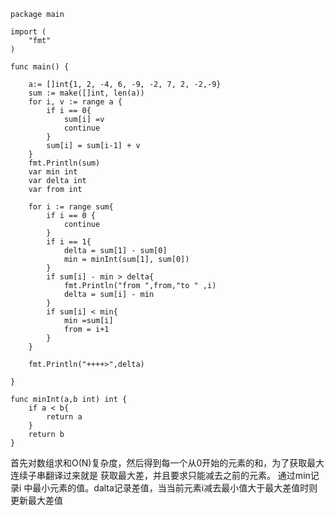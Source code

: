 
```
package main

import (
	"fmt"
)

func main() {

	a:= []int{1, 2, -4, 6, -9, -2, 7, 2, -2,-9}
	sum := make([]int, len(a))
	for i, v := range a {
		if i == 0{
			sum[i] =v
			continue
		}
		sum[i] = sum[i-1] + v
	}
	fmt.Println(sum)
	var min int
	var delta int
	var from int

	for i := range sum{
		if i == 0 {
			continue
		}
		if i == 1{
			delta = sum[1] - sum[0]
			min = minInt(sum[1], sum[0])
		}
		if sum[i] - min > delta{
			fmt.Println("from ",from,"to " ,i)
			delta = sum[i] - min
		}
		if sum[i] < min{
			min =sum[i]
			from = i+1
		}
	}

	fmt.Println("++++>",delta)

}

func minInt(a,b int) int {
	if a < b{
		return a
	}
	return b
}

```
首先对数组求和O(N)复杂度，然后得到每一个从0开始的元素的和，为了获取最大连续子串翻译过来就是
获取最大差，并且要求只能减去之前的元素。
通过min记录i 中最小元素的值。dalta记录差值，当当前元素i减去最小值大于最大差值时则更新最大差值
